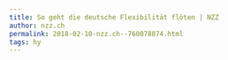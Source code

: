 ```yaml
---
title: So geht die deutsche Flexibilität flöten | NZZ
author: nzz.ch
permalink: 2018-02-10-nzz.ch--760078874.html
tags: hy
---
```


